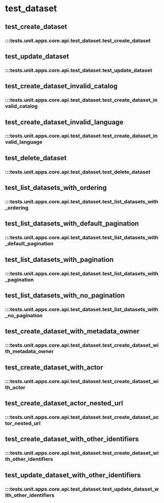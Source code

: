 # test_dataset

## test_create_dataset

### :::tests.unit.apps.core.api.test_dataset.test_create_dataset

## test_update_dataset

### :::tests.unit.apps.core.api.test_dataset.test_update_dataset

## test_create_dataset_invalid_catalog

### :::tests.unit.apps.core.api.test_dataset.test_create_dataset_invalid_catalog

## test_create_dataset_invalid_language

### :::tests.unit.apps.core.api.test_dataset.test_create_dataset_invalid_language

## test_delete_dataset

### :::tests.unit.apps.core.api.test_dataset.test_delete_dataset

## test_list_datasets_with_ordering

### :::tests.unit.apps.core.api.test_dataset.test_list_datasets_with_ordering

## test_list_datasets_with_default_pagination

### :::tests.unit.apps.core.api.test_dataset.test_list_datasets_with_default_pagination

## test_list_datasets_with_pagination

### :::tests.unit.apps.core.api.test_dataset.test_list_datasets_with_pagination

## test_list_datasets_with_no_pagination

### :::tests.unit.apps.core.api.test_dataset.test_list_datasets_with_no_pagination

## test_create_dataset_with_metadata_owner

### :::tests.unit.apps.core.api.test_dataset.test_create_dataset_with_metadata_owner

## test_create_dataset_with_actor

### :::tests.unit.apps.core.api.test_dataset.test_create_dataset_with_actor

## test_create_dataset_actor_nested_url

### :::tests.unit.apps.core.api.test_dataset.test_create_dataset_actor_nested_url

## test_create_dataset_with_other_identifiers

### :::tests.unit.apps.core.api.test_dataset.test_create_dataset_with_other_identifiers

## test_update_dataset_with_other_identifiers

### :::tests.unit.apps.core.api.test_dataset.test_update_dataset_with_other_identifiers

